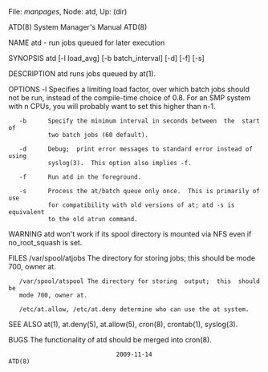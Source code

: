 File: *manpages*,  Node: atd,  Up: (dir)

ATD(8)                      System Manager's Manual                     ATD(8)



NAME
       atd - run jobs queued for later execution

SYNOPSIS
       atd [-l load_avg] [-b batch_interval] [-d] [-f] [-s]

DESCRIPTION
       atd runs jobs queued by at(1).

OPTIONS
       -l      Specifies  a limiting load factor, over which batch jobs should
               not be run, instead of the compile-time choice of 0.8.  For  an
               SMP  system  with  n  CPUs,  you will probably want to set this
               higher than n-1.

       -b      Specify the minimum interval in seconds between  the  start  of
               two batch jobs (60 default).

       -d      Debug;  print error messages to standard error instead of using
               syslog(3).  This option also implies -f.

       -f      Run atd in the foreground.

       -s      Process the at/batch queue only once.  This is primarily of use
               for compatibility with old versions of at; atd -s is equivalent
               to the old atrun command.

WARNING
       atd won't work if its spool  directory  is  mounted  via  NFS  even  if
       no_root_squash is set.

FILES
       /var/spool/atjobs  The  directory for storing jobs; this should be mode
       700, owner at.

       /var/spool/atspool The directory for storing  output;  this  should  be
       mode 700, owner at.

       /etc/at.allow, /etc/at.deny determine who can use the at system.

SEE ALSO
       at(1), at.deny(5), at.allow(5), cron(8), crontab(1), syslog(3).

BUGS
       The functionality of atd should be merged into cron(8).



                                  2009-11-14                            ATD(8)
